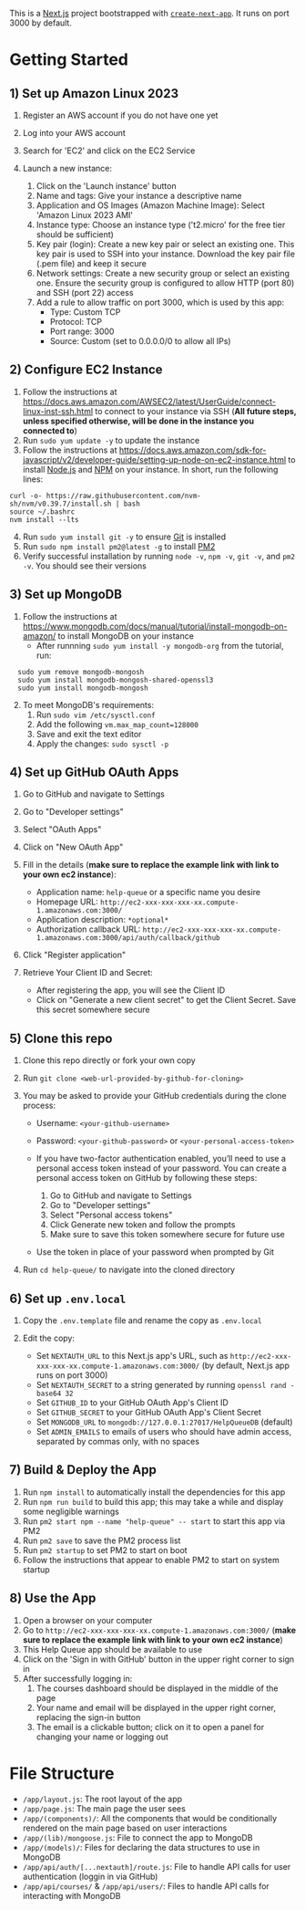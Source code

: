 This is a [Next.js](https://nextjs.org/) project bootstrapped with [`create-next-app`](https://github.com/vercel/next.js/tree/canary/packages/create-next-app). It runs on port 3000 by default.

# Getting Started

## 1) Set up Amazon Linux 2023

1. Register an AWS account if you do not have one yet
2. Log into your AWS account
3. Search for 'EC2' and click on the EC2 Service
4. Launch a new instance:

    1. Click on the 'Launch instance' button
    2. Name and tags: Give your instance a descriptive name
    3. Application and OS Images (Amazon Machine Image): Select 'Amazon Linux 2023 AMI'
    4. Instance type: Choose an instance type ('t2.micro' for the free tier should be sufficient)
    5. Key pair (login): Create a new key pair or select an existing one. This key pair is used to SSH into your instance. Download the key pair file (.pem file) and keep it secure
    6. Network settings: Create a new security group or select an existing one. Ensure the security group is configured to allow HTTP (port 80) and SSH (port 22) access
    7. Add a rule to allow traffic on port 3000, which is used by this app:
        - Type: Custom TCP
        - Protocol: TCP
        - Port range: 3000
        - Source: Custom (set to 0.0.0.0/0 to allow all IPs)

## 2) Configure EC2 Instance

1. Follow the instructions at https://docs.aws.amazon.com/AWSEC2/latest/UserGuide/connect-linux-inst-ssh.html to connect to your instance via SSH (**All future steps, unless specified otherwise, will be done in the instance you connected to**)
2. Run `sudo yum update -y` to update the instance
3. Follow the instructions at https://docs.aws.amazon.com/sdk-for-javascript/v2/developer-guide/setting-up-node-on-ec2-instance.html to install [Node.js](https://nodejs.org/en/about) and [NPM](https://docs.npmjs.com/about-npm) on your instance. In short, run the following lines:

```
curl -o- https://raw.githubusercontent.com/nvm-sh/nvm/v0.39.7/install.sh | bash
source ~/.bashrc
nvm install --lts
```

4. Run `sudo yum install git -y` to ensure [Git](https://git-scm.com/book/en/v2) is installed
5. Run `sudo npm install pm2@latest -g` to install [PM2](https://pm2.keymetrics.io/docs/usage/quick-start/)
6. Verify successful installation by running `node -v`, `npm -v`, `git -v`, and `pm2 -v`. You should see their versions

## 3) Set up MongoDB

1. Follow the instructions at https://www.mongodb.com/docs/manual/tutorial/install-mongodb-on-amazon/ to install MongoDB on your instance
    - After runnning `sudo yum install -y mongodb-org` from the tutorial, run:

```
  sudo yum remove mongodb-mongosh
  sudo yum install mongodb-mongosh-shared-openssl3
  sudo yum install mongodb-mongosh
```

2. To meet MongoDB's requirements:
    1. Run `sudo vim /etc/sysctl.conf`
    2. Add the following `vm.max_map_count=128000`
    3. Save and exit the text editor
    4. Apply the changes: `sudo sysctl -p`

## 4) Set up GitHub OAuth Apps

1. Go to GitHub and navigate to Settings
2. Go to "Developer settings"
3. Select "OAuth Apps"
4. Click on "New OAuth App"
5. Fill in the details (**make sure to replace the example link with link to your own ec2 instance**):

    - Application name: `help-queue` or a specific name you desire
    - Homepage URL: `http://ec2-xxx-xxx-xxx-xx.compute-1.amazonaws.com:3000/`
    - Application description: `*optional*`
    - Authorization callback URL: `http://ec2-xxx-xxx-xxx-xx.compute-1.amazonaws.com:3000/api/auth/callback/github`

6. Click "Register application"
7. Retrieve Your Client ID and Secret:
    - After registering the app, you will see the Client ID
    - Click on "Generate a new client secret" to get the Client Secret. Save this secret somewhere secure

## 5) Clone this repo

1.  Clone this repo directly or fork your own copy
2.  Run `git clone <web-url-provided-by-github-for-cloning>`
3.  You may be asked to provide your GitHub credentials during the clone process:

    -   Username: `<your-github-username>`
    -   Password: `<your-github-password>` or `<your-personal-access-token>`
    -   If you have two-factor authentication enabled, you’ll need to use a personal access token instead of your password. You can create a personal access token on GitHub by following these steps:

        1. Go to GitHub and navigate to Settings
        2. Go to "Developer settings"
        3. Select "Personal access tokens"
        4. Click Generate new token and follow the prompts
        5. Make sure to save this token somewhere secure for future use

    -   Use the token in place of your password when prompted by Git

4.  Run `cd help-queue/` to navigate into the cloned directory

## 6) Set up `.env.local`

1.  Copy the `.env.template` file and rename the copy as `.env.local`
2.  Edit the copy:

    -   Set `NEXTAUTH_URL` to this Next.js app's URL, such as `http://ec2-xxx-xxx-xxx-xx.compute-1.amazonaws.com:3000/` (by default, Next.js app runs on port 3000)
    -   Set `NEXTAUTH_SECRET` to a string generated by running `openssl rand -base64 32`
    -   Set `GITHUB_ID` to your GitHub OAuth App's Client ID
    -   Set `GITHUB_SECRET` to your GitHub OAuth App's Client Secret
    -   Set `MONGODB_URL` to `mongodb://127.0.0.1:27017/HelpQueueDB` (default)
    -   Set `ADMIN_EMAILS` to emails of users who should have admin access, separated by commas only, with no spaces

## 7) Build & Deploy the App

1. Run `npm install` to automatically install the dependencies for this app
2. Run `npm run build` to build this app; this may take a while and display some negligible warnings
3. Run `pm2 start npm --name "help-queue" -- start` to start this app via PM2
4. Run `pm2 save` to save the PM2 process list
5. Run `pm2 startup` to set PM2 to start on boot
6. Follow the instructions that appear to enable PM2 to start on system startup

## 8) Use the App

1. Open a browser on your computer
2. Go to `http://ec2-xxx-xxx-xxx-xx.compute-1.amazonaws.com:3000/` (**make sure to replace the example link with link to your own ec2 instance**)
3. This Help Queue app should be available to use
4. Click on the 'Sign in with GitHub' button in the upper right corner to sign in
5. After successfully logging in:
    1. The courses dashboard should be displayed in the middle of the page
    2. Your name and email will be displayed in the upper right corner, replacing the sign-in button
    3. The email is a clickable button; click on it to open a panel for changing your name or logging out

# File Structure

-   `/app/layout.js`: The root layout of the app
-   `/app/page.js`: The main page the user sees
-   `/app/(components)/`: All the components that would be conditionally rendered on the main page based on user interactions
-   `/app/(lib)/mongoose.js`: File to connect the app to MongoDB
-   `/app/(models)/`: Files for declaring the data structures to use in MongoDB
-   `/app/api/auth/[...nextauth]/route.js`: File to handle API calls for user authentication (loggin in via GitHub)
-   `/app/api/courses/` & `/app/api/users/`: Files to handle API calls for interacting with MongoDB
